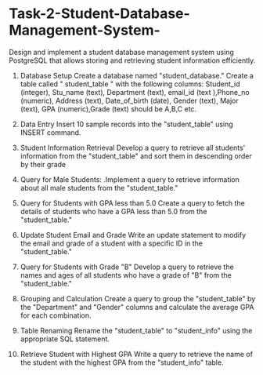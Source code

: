 # Task-2-Student-Database-Management-System-
Design and implement a student database management system using PostgreSQL that allows storing and retrieving student information efficiently. 

1. Database Setup
Create a database named "student_database."
Create a table called " student_table " with the following columns: Student_id (integer),
Stu_name (text), Department (text), email_id (text ),Phone_no (numeric), Address (text),
Date_of_birth (date), Gender (text), Major (text), GPA (numeric),Grade (text) should be A,B,C
etc.
2. Data Entry
Insert 10 sample records into the "student_table" using INSERT command.

3. Student Information Retrieval
Develop a query to retrieve all students' information from the "student_table" and sort them in
descending order by their grade

4. Query for Male Students:
.Implement a query to retrieve information about all male students from the "student_table."

5. Query for Students with GPA less than 5.0
Create a query to fetch the details of students who have a GPA less than 5.0 from the
"student_table."

6. Update Student Email and Grade
Write an update statement to modify the email and grade of a student with a specific ID in the
"student_table."

7. Query for Students with Grade "B"
Develop a query to retrieve the names and ages of all students who have a grade of "B" from
the "student_table."

8. Grouping and Calculation
Create a query to group the "student_table" by the "Department" and "Gender" columns and
calculate the average GPA for each combination.

9. Table Renaming
Rename the "student_table" to "student_info" using the appropriate SQL statement.

10. Retrieve Student with Highest GPA
Write a query to retrieve the name of the student with the highest GPA from the
"student_info" table.

